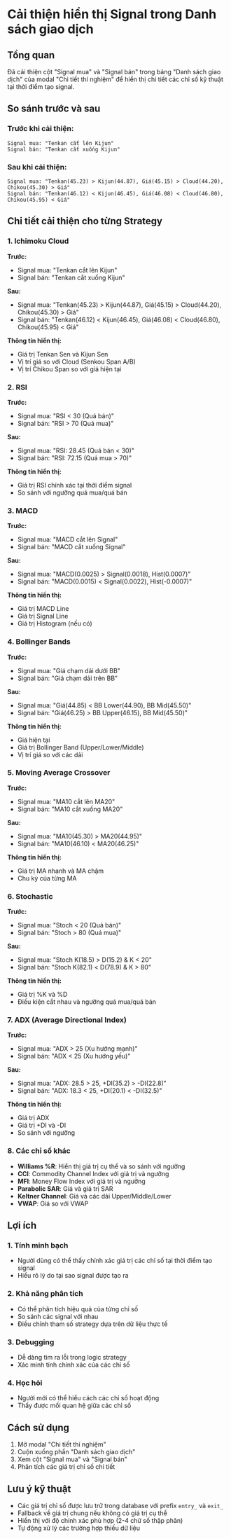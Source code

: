 # Cải thiện hiển thị Signal trong Danh sách giao dịch

## Tổng quan
Đã cải thiện cột "Signal mua" và "Signal bán" trong bảng "Danh sách giao dịch" của modal "Chi tiết thí nghiệm" để hiển thị chi tiết các chỉ số kỹ thuật tại thời điểm tạo signal.

## So sánh trước và sau

### Trước khi cải thiện:
```
Signal mua: "Tenkan cắt lên Kijun"
Signal bán: "Tenkan cắt xuống Kijun"
```

### Sau khi cải thiện:
```
Signal mua: "Tenkan(45.23) > Kijun(44.87), Giá(45.15) > Cloud(44.20), Chikou(45.30) > Giá"
Signal bán: "Tenkan(46.12) < Kijun(46.45), Giá(46.08) < Cloud(46.80), Chikou(45.95) < Giá"
```

## Chi tiết cải thiện cho từng Strategy

### 1. Ichimoku Cloud
**Trước:**
- Signal mua: "Tenkan cắt lên Kijun"
- Signal bán: "Tenkan cắt xuống Kijun"

**Sau:**
- Signal mua: "Tenkan(45.23) > Kijun(44.87), Giá(45.15) > Cloud(44.20), Chikou(45.30) > Giá"
- Signal bán: "Tenkan(46.12) < Kijun(46.45), Giá(46.08) < Cloud(46.80), Chikou(45.95) < Giá"

**Thông tin hiển thị:**
- Giá trị Tenkan Sen và Kijun Sen
- Vị trí giá so với Cloud (Senkou Span A/B)
- Vị trí Chikou Span so với giá hiện tại

### 2. RSI
**Trước:**
- Signal mua: "RSI < 30 (Quá bán)"
- Signal bán: "RSI > 70 (Quá mua)"

**Sau:**
- Signal mua: "RSI: 28.45 (Quá bán < 30)"
- Signal bán: "RSI: 72.15 (Quá mua > 70)"

**Thông tin hiển thị:**
- Giá trị RSI chính xác tại thời điểm signal
- So sánh với ngưỡng quá mua/quá bán

### 3. MACD
**Trước:**
- Signal mua: "MACD cắt lên Signal"
- Signal bán: "MACD cắt xuống Signal"

**Sau:**
- Signal mua: "MACD(0.0025) > Signal(0.0018), Hist(0.0007)"
- Signal bán: "MACD(0.0015) < Signal(0.0022), Hist(-0.0007)"

**Thông tin hiển thị:**
- Giá trị MACD Line
- Giá trị Signal Line
- Giá trị Histogram (nếu có)

### 4. Bollinger Bands
**Trước:**
- Signal mua: "Giá chạm dải dưới BB"
- Signal bán: "Giá chạm dải trên BB"

**Sau:**
- Signal mua: "Giá(44.85) < BB Lower(44.90), BB Mid(45.50)"
- Signal bán: "Giá(46.25) > BB Upper(46.15), BB Mid(45.50)"

**Thông tin hiển thị:**
- Giá hiện tại
- Giá trị Bollinger Band (Upper/Lower/Middle)
- Vị trí giá so với các dải

### 5. Moving Average Crossover
**Trước:**
- Signal mua: "MA10 cắt lên MA20"
- Signal bán: "MA10 cắt xuống MA20"

**Sau:**
- Signal mua: "MA10(45.30) > MA20(44.95)"
- Signal bán: "MA10(46.10) < MA20(46.25)"

**Thông tin hiển thị:**
- Giá trị MA nhanh và MA chậm
- Chu kỳ của từng MA

### 6. Stochastic
**Trước:**
- Signal mua: "Stoch < 20 (Quá bán)"
- Signal bán: "Stoch > 80 (Quá mua)"

**Sau:**
- Signal mua: "Stoch K(18.5) > D(15.2) & K < 20"
- Signal bán: "Stoch K(82.1) < D(78.9) & K > 80"

**Thông tin hiển thị:**
- Giá trị %K và %D
- Điều kiện cắt nhau và ngưỡng quá mua/quá bán

### 7. ADX (Average Directional Index)
**Trước:**
- Signal mua: "ADX > 25 (Xu hướng mạnh)"
- Signal bán: "ADX < 25 (Xu hướng yếu)"

**Sau:**
- Signal mua: "ADX: 28.5 > 25, +DI(35.2) > -DI(22.8)"
- Signal bán: "ADX: 18.3 < 25, +DI(20.1) < -DI(32.5)"

**Thông tin hiển thị:**
- Giá trị ADX
- Giá trị +DI và -DI
- So sánh với ngưỡng

### 8. Các chỉ số khác
- **Williams %R**: Hiển thị giá trị cụ thể và so sánh với ngưỡng
- **CCI**: Commodity Channel Index với giá trị và ngưỡng
- **MFI**: Money Flow Index với giá trị và ngưỡng
- **Parabolic SAR**: Giá và giá trị SAR
- **Keltner Channel**: Giá và các dải Upper/Middle/Lower
- **VWAP**: Giá so với VWAP

## Lợi ích

### 1. Tính minh bạch
- Người dùng có thể thấy chính xác giá trị các chỉ số tại thời điểm tạo signal
- Hiểu rõ lý do tại sao signal được tạo ra

### 2. Khả năng phân tích
- Có thể phân tích hiệu quả của từng chỉ số
- So sánh các signal với nhau
- Điều chỉnh tham số strategy dựa trên dữ liệu thực tế

### 3. Debugging
- Dễ dàng tìm ra lỗi trong logic strategy
- Xác minh tính chính xác của các chỉ số

### 4. Học hỏi
- Người mới có thể hiểu cách các chỉ số hoạt động
- Thấy được mối quan hệ giữa các chỉ số

## Cách sử dụng

1. Mở modal "Chi tiết thí nghiệm"
2. Cuộn xuống phần "Danh sách giao dịch"
3. Xem cột "Signal mua" và "Signal bán"
4. Phân tích các giá trị chỉ số chi tiết

## Lưu ý kỹ thuật

- Các giá trị chỉ số được lưu trữ trong database với prefix `entry_` và `exit_`
- Fallback về giá trị chung nếu không có giá trị cụ thể
- Hiển thị với độ chính xác phù hợp (2-4 chữ số thập phân)
- Tự động xử lý các trường hợp thiếu dữ liệu

